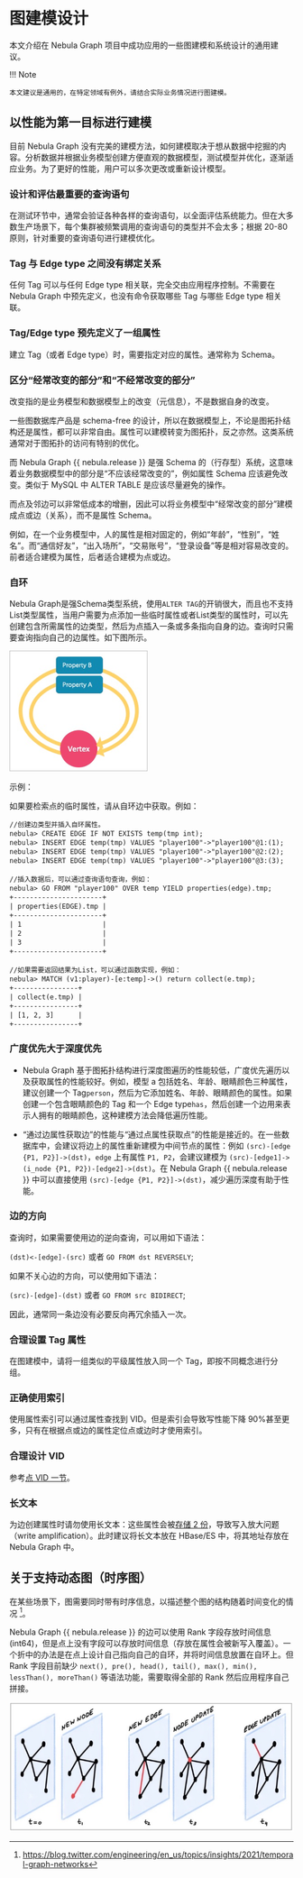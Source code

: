 # 图建模设计

本文介绍在 Nebula Graph 项目中成功应用的一些图建模和系统设计的通用建议。

!!! Note

    本文建议是通用的，在特定领域有例外，请结合实际业务情况进行图建模。

## 以性能为第一目标进行建模

目前 Nebula Graph 没有完美的建模方法，如何建模取决于想从数据中挖掘的内容。分析数据并根据业务模型创建方便直观的数据模型，测试模型并优化，逐渐适应业务。为了更好的性能，用户可以多次更改或重新设计模型。

### 设计和评估最重要的查询语句

在测试环节中，通常会验证各种各样的查询语句，以全面评估系统能力。但在大多数生产场景下，每个集群被频繁调用的查询语句的类型并不会太多；根据 20-80 原则，针对重要的查询语句进行建模优化。

### Tag 与 Edge type 之间没有绑定关系

任何 Tag 可以与任何 Edge type 相关联，完全交由应用程序控制。不需要在 Nebula Graph 中预先定义，也没有命令获取哪些 Tag 与哪些 Edge type 相关联。

### Tag/Edge type 预先定义了一组属性

建立 Tag（或者 Edge type）时，需要指定对应的属性。通常称为 Schema。

### 区分“经常改变的部分”和“不经常改变的部分”

改变指的是业务模型和数据模型上的改变（元信息），不是数据自身的改变。

一些图数据库产品是 schema-free 的设计，所以在数据模型上，不论是图拓扑结构还是属性，都可以非常自由。属性可以建模转变为图拓扑，反之亦然。这类系统通常对于图拓扑的访问有特别的优化。

而 Nebula Graph {{ nebula.release }} 是强 Schema 的（行存型）系统，这意味着业务数据模型中的部分是“不应该经常改变的”，例如属性 Schema 应该避免改变。类似于 MySQL 中 ALTER TABLE 是应该尽量避免的操作。

而点及邻边可以非常低成本的增删，因此可以将业务模型中“经常改变的部分”建模成点或边（关系），而不是属性 Schema。

例如，在一个业务模型中，人的属性是相对固定的，例如“年龄”，“性别”，“姓名”。而“通信好友”，“出入场所”，“交易账号”，“登录设备”等是相对容易改变的。前者适合建模为属性，后者适合建模为点或边。

### 自环

Nebula Graph是强Schema类型系统，使用`ALTER TAG`的开销很大，而且也不支持List类型属性，当用户需要为点添加一些临时属性或者List类型的属性时，可以先创建包含所需属性的边类型，然后为点插入一条或多条指向自身的边。查询时只需要查询指向自己的边属性。如下图所示。

![loop property](loop-property.png)

示例：

如果要检索点的临时属性，请从自环边中获取。例如：

```ngql
//创建边类型并插入自环属性。
nebula> CREATE EDGE IF NOT EXISTS temp(tmp int);
nebula> INSERT EDGE temp(tmp) VALUES "player100"->"player100"@1:(1);
nebula> INSERT EDGE temp(tmp) VALUES "player100"->"player100"@2:(2);
nebula> INSERT EDGE temp(tmp) VALUES "player100"->"player100"@3:(3);

//插入数据后，可以通过查询语句查询，例如：
nebula> GO FROM "player100" OVER temp YIELD properties(edge).tmp;
+----------------------+
| properties(EDGE).tmp |
+----------------------+
| 1                    |
| 2                    |
| 3                    |
+----------------------+

//如果需要返回结果为List，可以通过函数实现，例如：
nebula> MATCH (v1:player)-[e:temp]->() return collect(e.tmp);
+----------------+
| collect(e.tmp) |
+----------------+
| [1, 2, 3]      |
+----------------+
```

### 广度优先大于深度优先

- Nebula Graph 基于图拓扑结构进行深度图遍历的性能较低，广度优先遍历以及获取属性的性能较好。例如，模型 a 包括姓名、年龄、眼睛颜色三种属性，建议创建一个 Tag`person`，然后为它添加姓名、年龄、眼睛颜色的属性。如果创建一个包含眼睛颜色的 Tag 和一个 Edge type`has`，然后创建一个边用来表示人拥有的眼睛颜色，这种建模方法会降低遍历性能。

- “通过边属性获取边”的性能与“通过点属性获取点”的性能是接近的。在一些数据库中，会建议将边上的属性重新建模为中间节点的属性：例如 `(src)-[edge {P1, P2}]->(dst)`，`edge` 上有属性 `P1, P2`，会建议建模为 `(src)-[edge1]->(i_node {P1, P2})-[edge2]->(dst)`。在 Nebula Graph {{ nebula.release }} 中可以直接使用 `(src)-[edge {P1, P2}]->(dst)`，减少遍历深度有助于性能。

### 边的方向

查询时，如果需要使用边的逆向查询，可以用如下语法：

`(dst)<-[edge]-(src)` 或者 `GO FROM dst REVERSELY`;

如果不关心边的方向，可以使用如下语法：

`(src)-[edge]-(dst)` 或者 `GO FROM src BIDIRECT`;

因此，通常同一条边没有必要反向再冗余插入一次。

### 合理设置 Tag 属性

在图建模中，请将一组类似的平级属性放入同一个 Tag，即按不同概念进行分组。

### 正确使用索引

使用属性索引可以通过属性查找到 VID。但是索引会导致写性能下降 90%甚至更多，只有在根据点或边的属性定位点或边时才使用索引。

### 合理设计 VID

参考[点 VID 一节](../1.introduction/3.vid.md)。

### 长文本

为边创建属性时请勿使用长文本：这些属性会被[存储 2 份](../1.introduction/3.nebula-graph-architecture/4.storage-service.md)，导致写入放大问题（write amplification）。此时建议将长文本放在 HBase/ES 中，将其地址存放在 Nebula Graph 中。

## 关于支持动态图（时序图）

在某些场景下，图需要同时带有时序信息，以描述整个图的结构随着时间变化的情况 [^twitter]。

Nebula Graph {{ nebula.release }} 的边可以使用 Rank 字段存放时间信息 (int64)，但是点上没有字段可以存放时间信息（存放在属性会被新写入覆盖）。一个折中的办法是在点上设计自己指向自己的自环，并将时间信息放置在自环上。但 Rank 字段目前缺少 `next(), pre(), head(), tail(), max(), min(), lessThan(), moreThan()` 等语法功能，需要取得全部的 Rank 然后应用程序自己拼接。 

![image](sequence.png)

[^twitter]: https://blog.twitter.com/engineering/en_us/topics/insights/2021/temporal-graph-networks
